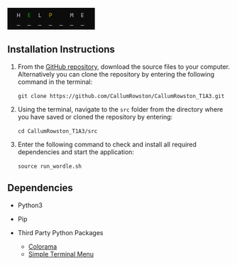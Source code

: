 ![help-image](helpmetitle2.png)

## Installation Instructions

1. From the [GitHub repository](https://github.com/CallumRowston/CallumRowston_T1A3), download the source files to your computer.
   Alternatively you can clone the repository by entering the following command in the terminal:

    `git clone https://github.com/CallumRowston/CallumRowston_T1A3.git`

2. Using the terminal, navigate to the `src` folder from the directory where you have saved or cloned the repository by entering:

    `cd CallumRowston_T1A3/src`

3. Enter the following command to check and install all required dependencies and start the application:

    `source run_wordle.sh`

## Dependencies

+ Python3
+ Pip
+ Third Party Python Packages
  
  + [Colorama](https://pypi.org/project/colorama/)
  + [Simple Terminal Menu](https://pypi.org/project/simple-term-menu/)
